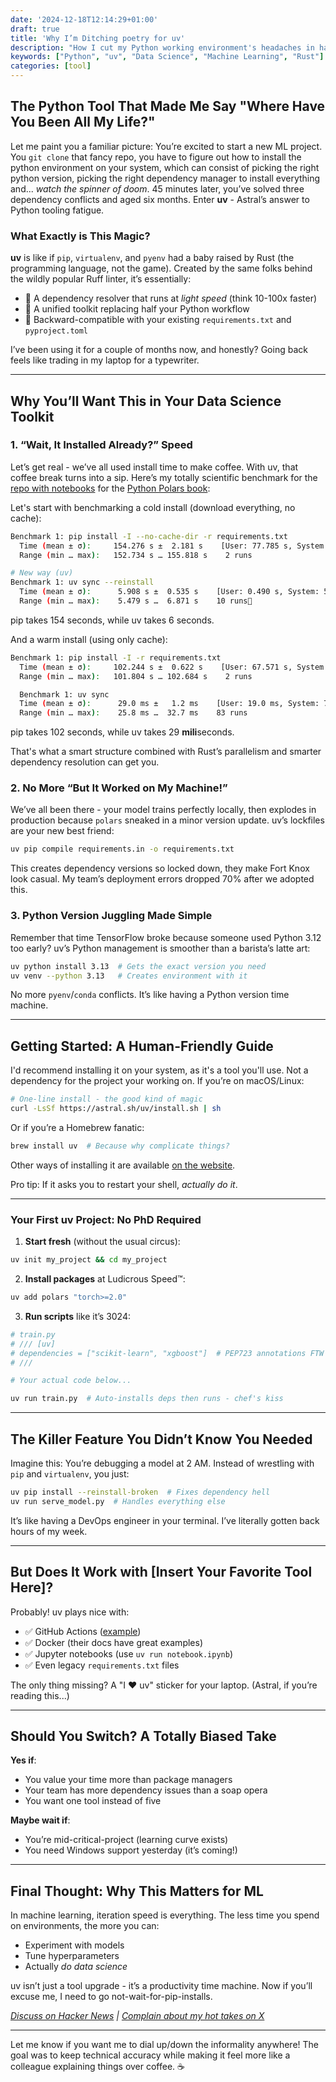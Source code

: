 ```yaml
---
date: '2024-12-18T12:14:29+01:00'
draft: true
title: 'Why I’m Ditching poetry for uv'
description: "How I cut my Python working environment's headaches in half with Astral's uv - a Rust-powered Swiss Army knife for Python workflows."
keywords: ["Python", "uv", "Data Science", "Machine Learning", "Rust"]
categories: [tool]
---
```


## The Python Tool That Made Me Say "Where Have You Been All My Life?"

Let me paint you a familiar picture: You’re excited to start a new ML project. You `git clone` that fancy repo, you have to figure out how to install the python environment on your system, which can consist of picking the right python version, picking the right dependency manager to install everything and... *watch the spinner of doom*. 45 minutes later, you’ve solved three dependency conflicts and aged six months. Enter **uv** - Astral’s answer to Python tooling fatigue.

### What Exactly is This Magic?
**uv** is like if `pip`, `virtualenv`, and `pyenv` had a baby raised by Rust (the programming language, not the game). Created by the same folks behind the wildly popular Ruff linter, it’s essentially:
- 🚀 A dependency resolver that runs at *light speed* (think 10-100x faster)
- 🧩 A unified toolkit replacing half your Python workflow
- 🔄 Backward-compatible with your existing `requirements.txt` and `pyproject.toml`

I’ve been using it for a couple of months now, and honestly? Going back feels like trading in my laptop for a typewriter.

---

## Why You’ll Want This in Your Data Science Toolkit

### 1. “Wait, It Installed Already?” Speed
Let’s get real - we’ve all used install time to make coffee. With uv, that coffee break turns into a sip. Here’s my totally scientific benchmark for the [repo with notebooks](https://github.com/jeroenjanssens/python-polars-the-definitive-guide) for the [Python Polars book](polarsguide.com):

Let's start with benchmarking a cold install (download everything, no cache):
```bash
Benchmark 1: pip install -I --no-cache-dir -r requirements.txt
  Time (mean ± σ):     154.276 s ±  2.181 s    [User: 77.785 s, System: 31.420 s]
  Range (min … max):   152.734 s … 155.818 s    2 runs

# New way (uv)
Benchmark 1: uv sync --reinstall
  Time (mean ± σ):      5.908 s ±  0.535 s    [User: 0.490 s, System: 5.334 s]
  Range (min … max):    5.479 s …  6.871 s    10 runs🚀
```

pip takes 154 seconds, while uv takes 6 seconds.

And a warm install (using only cache):
```bash
Benchmark 1: pip install -I -r requirements.txt
  Time (mean ± σ):     102.244 s ±  0.622 s    [User: 67.571 s, System: 27.707 s]
  Range (min … max):   101.804 s … 102.684 s    2 runs

  Benchmark 1: uv sync
  Time (mean ± σ):      29.0 ms ±   1.2 ms    [User: 19.0 ms, System: 7.6 ms]
  Range (min … max):    25.8 ms …  32.7 ms    83 runs
```

pip takes 102 seconds, while uv takes 29 **mili**seconds.

That's what a smart structure combined with Rust’s parallelism and smarter dependency resolution can get you.

### 2. No More “But It Worked on My Machine!”
We’ve all been there - your model trains perfectly locally, then explodes in production because `polars` sneaked in a minor version update. uv’s lockfiles are your new best friend:

```bash
uv pip compile requirements.in -o requirements.txt
```

This creates dependency versions so locked down, they make Fort Knox look casual. My team’s deployment errors dropped 70% after we adopted this.

### 3. Python Version Juggling Made Simple
Remember that time TensorFlow broke because someone used Python 3.12 too early? uv’s Python management is smoother than a barista’s latte art:

```bash
uv python install 3.13  # Gets the exact version you need
uv venv --python 3.13   # Creates environment with it
```

No more `pyenv`/`conda` conflicts. It’s like having a Python version time machine.

---

## Getting Started: A Human-Friendly Guide

I'd recommend installing it on your system, as it's a tool you'll use. Not a dependency for the project your working on.
If you’re on macOS/Linux:

```bash
# One-line install - the good kind of magic
curl -LsSf https://astral.sh/uv/install.sh | sh
```

Or if you’re a Homebrew fanatic:

```bash
brew install uv  # Because why complicate things?
```

Other ways of installing it are available [on the website](https://docs.astral.sh/uv/getting-started/installation/).

Pro tip: If it asks you to restart your shell, *actually do it*.

---

### Your First uv Project: No PhD Required
1. **Start fresh** (without the usual circus):
```bash
uv init my_project && cd my_project
```

2. **Install packages** at Ludicrous Speed™:
```bash
uv add polars "torch>=2.0"
```

3. **Run scripts** like it’s 3024:
```python
# train.py
# /// [uv]
# dependencies = ["scikit-learn", "xgboost"]  # PEP723 annotations FTW
# ///

# Your actual code below...
```

```bash
uv run train.py  # Auto-installs deps then runs - chef's kiss
```

---

## The Killer Feature You Didn’t Know You Needed
Imagine this: You’re debugging a model at 2 AM. Instead of wrestling with `pip` and `virtualenv`, you just:

```bash
uv pip install --reinstall-broken  # Fixes dependency hell
uv run serve_model.py  # Handles everything else
```

It’s like having a DevOps engineer in your terminal. I’ve literally gotten back hours of my week.

---

## But Does It Work with [Insert Your Favorite Tool Here]?
Probably! uv plays nice with:
- ✅ GitHub Actions ([example](#cicd-integration))
- ✅ Docker (their docs have great examples)
- ✅ Jupyter notebooks (use `uv run notebook.ipynb`)
- ✅ Even legacy `requirements.txt` files

The only thing missing? A "I ❤️ uv" sticker for your laptop. (Astral, if you’re reading this...)

---

## Should You Switch? A Totally Biased Take

**Yes if**:
- You value your time more than package managers
- Your team has more dependency issues than a soap opera
- You want one tool instead of five

**Maybe wait if**:
- You’re mid-critical-project (learning curve exists)
- You need Windows support yesterday (it’s coming!)

---

## Final Thought: Why This Matters for ML

In machine learning, iteration speed is everything. The less time you spend on environments, the more you can:
- Experiment with models
- Tune hyperparameters
- Actually *do data science*

uv isn’t just a tool upgrade - it’s a productivity time machine. Now if you’ll excuse me, I need to go not-wait-for-pip-installs.

*[Discuss on Hacker News](#) | [Complain about my hot takes on X](#)*

---

Let me know if you want me to dial up/down the informality anywhere! The goal was to keep technical accuracy while making it feel more like a colleague explaining things over coffee. ☕
